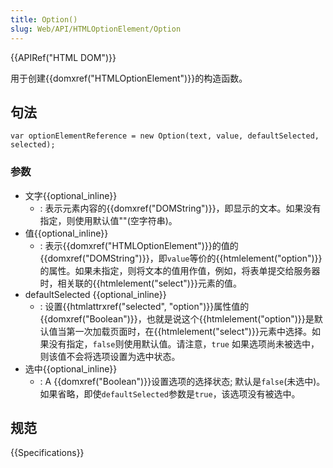 ```yaml
---
title: Option()
slug: Web/API/HTMLOptionElement/Option
---
```


{{APIRef("HTML DOM")}}

用于创建{{domxref("HTMLOptionElement")}}的构造函数。

## 句法

```
var optionElementReference = new Option(text, value, defaultSelected, selected);
```

### 参数

- 文字{{optional_inline}}
  - : 表示元素内容的{{domxref("DOMString")}}，即显示的文本。如果没有指定，则使用默认值""(空字符串)。
- 值{{optional_inline}}
  - : 表示{{domxref("HTMLOptionElement")}}的值的{{domxref("DOMString")}}，即`value`等价的{{htmlelement("option")}} 的属性。如果未指定，则将文本的值用作值，例如，将表单提交给服务器时，相关联的{{htmlelement("select")}}元素的值。
- defaultSelected {{optional_inline}}
  - : 设置{{htmlattrxref("selected", "option")}}属性值的{{domxref("Boolean")}}，也就是说这个{{htmlelement("option")}}是默认值当第一次加载页面时，在{{htmlelement("select")}}元素中选择。如果没有指定，`false`则使用默认值。请注意，`true` 如果选项尚未被选中，则该值不会将选项设置为选中状态。
- 选中{{optional_inline}}
  - : A {{domxref("Boolean")}}设置选项的选择状态; 默认是`false`(未选中)。如果省略，即使`defaultSelected`参数是`true`，该选项没有被选中。

## 规范

{{Specifications}}
